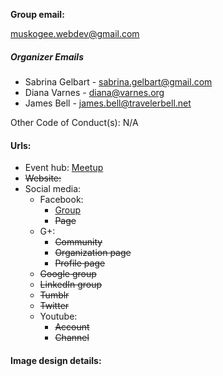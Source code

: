 **Group email:** 

muskogee.webdev@gmail.com

##### Organizer Emails

- Sabrina Gelbart - sabrina.gelbart@gmail.com
- Diana Varnes - diana@varnes.org
- James Bell - james.bell@travelerbell.net 


Other Code of Conduct(s): N/A 

#### Urls:
  - Event hub: [Meetup](https://www.meetup.com/Muskogee-Web-Dev-Design/)
  - ~~Website:~~ 
  - Social media:
    - Facebook:
      - [Group](https://www.facebook.com/groups/571244789700394/)
      - ~~Page~~
    - G+:
      - ~~Community~~
      - ~~Organization page~~
      - ~~Profile page~~
    - ~~Google group~~
    - ~~LinkedIn group~~
    - ~~Tumblr~~
    - ~~Twitter~~
    - Youtube:
      - ~~Account~~
      - ~~Channel~~

#### Image design details:
